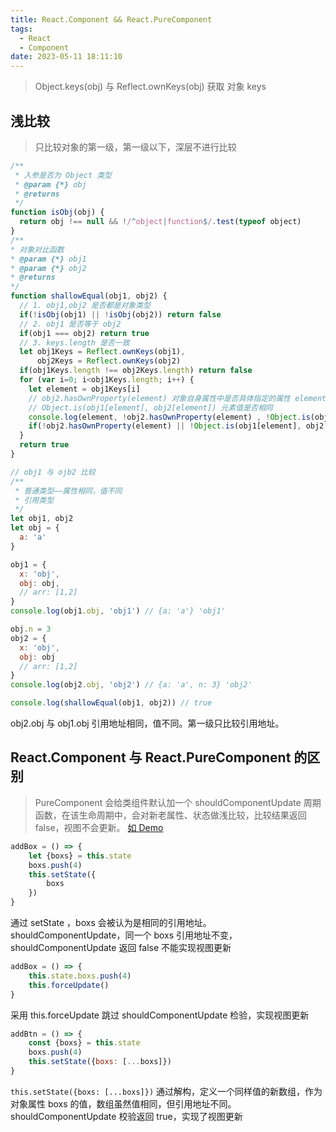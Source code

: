 ```yaml
---
title: React.Component && React.PureComponent
tags:
  - React
  - Component
date: 2023-05-11 18:11:10
---
```



> Object.keys(obj) 与 Reflect.ownKeys(obj) 获取 对象 keys

## 浅比较
> 只比较对象的第一级，第一级以下，深层不进行比较
```JavaScript 
/**
 * 入参是否为 Object 类型
 * @param {*} obj 
 * @returns 
 */
function isObj(obj) {
  return obj !== null && !/^object|function$/.test(typeof object)
}
/**
* 对象对比函数
* @param {*} obj1 
* @param {*} obj2 
* @returns 
*/
function shallowEqual(obj1, obj2) {
  // 1. obj1,obj2 是否都是对象类型
  if(!isObj(obj1) || !isObj(obj2)) return false
  // 2. obj1 是否等于 obj2
  if(obj1 === obj2) return true
  // 3. keys.length 是否一致
  let obj1Keys = Reflect.ownKeys(obj1),
      obj2Keys = Reflect.ownKeys(obj2)
  if(obj1Keys.length !== obj2Keys.length) return false
  for (var i=0; i<obj1Keys.length; i++) {
    let element = obj1Keys[i]
    // obj2.hasOwnProperty(element) 对象自身属性中是否具体指定的属性 element
    // Object.is(obj1[element], obj2[element]) 元素值是否相同
    console.log(element, !obj2.hasOwnProperty(element) , !Object.is(obj1[element], obj2[element]))
    if(!obj2.hasOwnProperty(element) || !Object.is(obj1[element], obj2[element])) return false
  }
  return true
}

// obj1 与 ojb2 比较
/**
 * 普通类型——属性相同，值不同
 * 引用类型
 */
let obj1, obj2
let obj = {
  a: 'a'
}

obj1 = {
  x: 'obj',
  obj: obj,
  // arr: [1,2]
}
console.log(obj1.obj, 'obj1') // {a: 'a'} 'obj1'

obj.n = 3
obj2 = {
  x: 'obj',
  obj: obj
  // arr: [1,2]
}
console.log(obj2.obj, 'obj2') // {a: 'a', n: 3} 'obj2'

console.log(shallowEqual(obj1, obj2)) // true
```
obj2.obj 与 obj1.obj 引用地址相同，值不同。第一级只比较引用地址。

## React.Component 与 React.PureComponent 的区别
> PureComponent 会给类组件默认加一个 shouldComponentUpdate 周期函数，在该生命周期中，会对新老属性、状态做浅比较，比较结果返回 false，视图不会更新。
[如 Demo](https://github.com/HelenZhangLP/react-18/blob/master/src/Component/pureComponent.jsx)
```JavaScript
addBox = () => {
    let {boxs} = this.state
    boxs.push(4)
    this.setState({
        boxs
    })
}
```
<span class='custom-box custom-box-933'>通过 setState ，boxs 会被认为是相同的引用地址。shouldComponentUpdate，同一个 boxs 引用地址不变，shouldComponentUpdate 返回 false 不能实现视图更新</span>

```JavaScript
addBox = () => {
    this.state.boxs.push(4)
    this.forceUpdate()
}
```
<span class='custom-box custom-box-393'>采用 this.forceUpdate 跳过 shouldComponentUpdate 检验，实现视图更新</span>

```JavaScript
addBtn = () => {
    const {boxs} = this.state
    boxs.push(4)
    this.setState({boxs: [...boxs]})
}
```
<span class='custom-box custom-box-393'>`this.setState({boxs: [...boxs]})` 通过解构，定义一个同样值的新数组，作为对象属性 boxs 的值，数组虽然值相同，但引用地址不同。shouldComponentUpdate 校验返回 true，实现了视图更新</span>